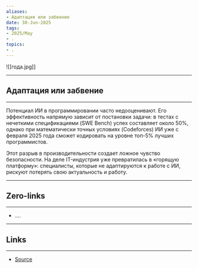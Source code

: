 ```yaml
---
aliases: 
- Адаптация или забвение 
date: 30-Jun-2025
tags:
- 2025/May
- .
topics:
- .
---
```

![[года.jpg]]

-----
##  Адаптация или забвение 
-----
Потенциал ИИ в программировании часто недооценивают. Его эффективность напрямую зависит от постановки задачи: в тестах с нечеткими спецификациями (SWE Bench) успех составляет около 50%, однако при математически точных условиях (Codeforces) ИИ уже с февраля 2025 года сможет кодировать на уровне топ-5% лучших программистов.

Этот разрыв в производительности создает ложное чувство безопасности. На деле IT-индустрия уже превратилась в «горящую платформу»: специалисты, которые не адаптируются к работе с ИИ, рискуют потерять свою актуальность и работу.

---
## Zero-links
---
- ....

---
## Links
---
- [Source](https://t.me/turboproject/1709)